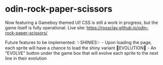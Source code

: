 # odin-rock-paper-scissors
Now featuring a Gameboy themed UI! CSS is still a work in progress, but the game itself is fully operational.
Live site: https://rossclay.github.io/odin-rock-paper-scissors/

Future features to be implemented:
✨SHINIES✨ - Upon loading the page, each sprite will have a chance to load the shiny variant
🧬EVOLUTION🧬 - An "EVOLVE" button under the game box that will evolve each sprite to the next line in their evolution